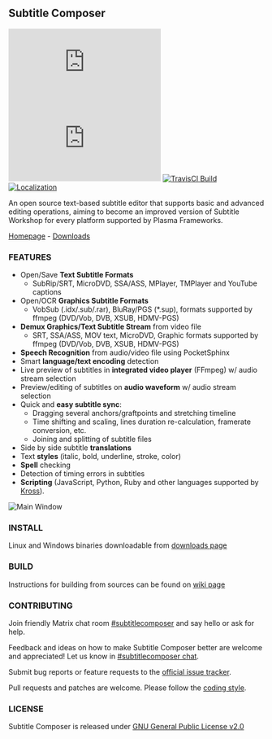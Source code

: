 ## Subtitle Composer
[![Linux Build](https://subtitlecomposer.smoothware.net/badge.php?p=job/kf5-qt5&os=suse&t=Linux+Build)](https://build.kde.org/job/Extragear/job/subtitlecomposer/)
[![FreeBSD Build](https://subtitlecomposer.smoothware.net/badge.php?p=job/kf5-qt5&os=bsd&t=FreeBSD+Build)](https://build.kde.org/job/Extragear/job/subtitlecomposer/)
[![TravisCI Build](https://img.shields.io/travis/maxrd2/subtitlecomposer/master.svg?label=Travis+Builds)](https://travis-ci.org/maxrd2/subtitlecomposer)
[![Localization](https://d322cqt584bo4o.cloudfront.net/subtitlecomposer/localized.svg)](https://l10n.kde.org/stats/gui/trunk-kf5/po/subtitlecomposer.po/)

An open source text-based subtitle editor that supports basic and advanced editing operations, aiming to become an improved version of Subtitle Workshop for every platform supported by Plasma Frameworks.

[Homepage][homepage] - [Downloads][downloads]

### FEATURES
  - Open/Save **Text Subtitle Formats**
    - SubRip/SRT, MicroDVD, SSA/ASS, MPlayer, TMPlayer and YouTube captions
  - Open/OCR **Graphics Subtitle Formats**
    - VobSub (.idx/.sub/.rar), BluRay/PGS (*.sup), formats supported by ffmpeg (DVD/Vob, DVB, XSUB, HDMV-PGS)
  - **Demux Graphics/Text Subtitle Stream** from video file
    - SRT, SSA/ASS, MOV text, MicroDVD, Graphic formats supported by ffmpeg (DVD/Vob, DVB, XSUB, HDMV-PGS)
  - **Speech Recognition** from audio/video file using PocketSphinx
  - Smart **language/text encoding** detection
  - Live preview of subtitles in **integrated video player** (FFmpeg) w/ audio stream selection
  - Preview/editing of subtitles on **audio waveform** w/ audio stream selection
  - Quick and **easy subtitle sync**:
    - Dragging several anchors/graftpoints and stretching timeline
    - Time shifting and scaling, lines duration re-calculation, framerate conversion, etc.
    - Joining and splitting of subtitle files
  - Side by side subtitle **translations**
  - Text **styles** (italic, bold, underline, stroke, color)
  - **Spell** checking
  - Detection of timing errors in subtitles
  - **Scripting** (JavaScript, Python, Ruby and other languages supported by [Kross](http://techbase.kde.org/Development/Tutorials/Kross-Tutorial)).

![Main Window](https://cdn.kde.org/screenshots/subtitlecomposer/mainwindow.png)

### INSTALL
Linux and Windows binaries downloadable from [downloads page][downloads]

### BUILD
Instructions for building from sources can be found on [wiki page][build instructions]

### CONTRIBUTING
Join friendly Matrix chat room [#subtitlecomposer][matrix-chat] and say hello or ask for help.

Feedback and ideas on how to make Subtitle Composer better are welcome and appreciated!
Let us know in [#subtitlecomposer chat][matrix-chat].

Submit bug reports or feature requests to the [official issue tracker][bugs].

Pull requests and patches are welcome. Please follow the [coding style][coding style].

### LICENSE

Subtitle Composer is released under [GNU General Public License v2.0](LICENSE)

[homepage]: https://subtitlecomposer.kde.org/
[matrix-chat]: https://webchat.kde.org/#/room/#subtitlecomposer:kde.org
[bugs]: https://invent.kde.org/kde/subtitlecomposer/issues "Issue Tracker"
[milestones]: https://invent.kde.org/kde/subtitlecomposer/-/milestones "Milestones"
[coding style]: https://invent.kde.org/kde/subtitlecomposer/blob/master/README.CodingStyle.md "Coding Style"
[build instructions]: https://invent.kde.org/kde/subtitlecomposer/wikis/Building-from-sources "Build Instructions"
[downloads]: https://subtitlecomposer.kde.org/download.html